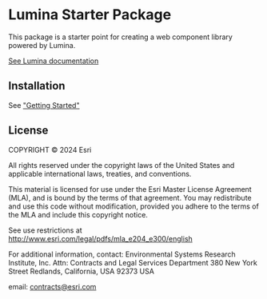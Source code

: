 # Lumina Starter Package

This package is a starter point for creating a web component library powered by
Lumina.

[See Lumina documentation](https://qawebgis.esri.com/arcgis-components/lumina/introduction)

## Installation

See ["Getting Started"](https://qawebgis.esri.com/arcgis-components/lumina/get-started)

## License

COPYRIGHT © 2024 Esri

All rights reserved under the copyright laws of the United States and applicable international laws, treaties, and conventions.

This material is licensed for use under the Esri Master License Agreement (MLA), and is bound by the terms of that agreement. You may redistribute and use this code without modification, provided you adhere to the terms of the MLA and include this copyright notice.

See use restrictions at <http://www.esri.com/legal/pdfs/mla_e204_e300/english>

For additional information, contact: Environmental Systems Research Institute, Inc. Attn: Contracts and Legal Services Department 380 New York Street Redlands, California, USA 92373 USA

email: contracts@esri.com

